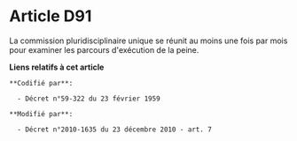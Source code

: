 # Article D91

La commission pluridisciplinaire unique se réunit au moins une fois par mois pour examiner les parcours d'exécution de la
peine.

**Liens relatifs à cet article**

	**Codifié par**:

	  - Décret n°59-322 du 23 février 1959

	**Modifié par**:

	  - Décret n°2010-1635 du 23 décembre 2010 - art. 7
